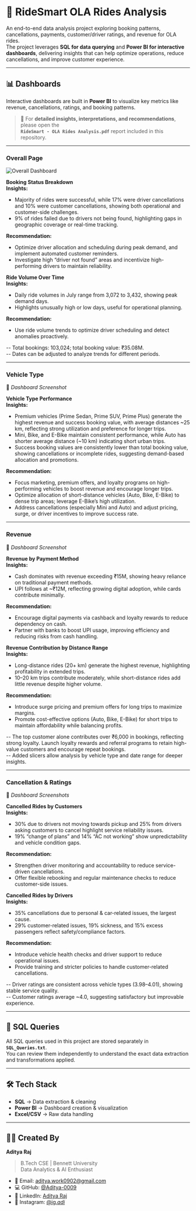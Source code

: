 # 🚖 RideSmart OLA Rides Analysis  

An end-to-end data analysis project exploring booking patterns, cancellations, payments, customer/driver ratings, and revenue for OLA rides.  
The project leverages **SQL for data querying** and **Power BI for interactive dashboards**, delivering insights that can help optimize operations, reduce cancellations, and improve customer experience.  

---

## 📊 Dashboards  
Interactive dashboards are built in **Power BI** to visualize key metrics like revenue, cancellations, ratings, and booking patterns.  

> 🔎 For **detailed insights, interpretations, and recommendations**, please open the  
**`RideSmart - OLA Rides Analysis.pdf`** report included in this repository.  

---

### Overall Page  
![Overall Dashboard]()  

**Booking Status Breakdown**  
**Insights:**  
- Majority of rides were successful, while 17% were driver cancellations and 10% were customer cancellations, showing both operational and customer-side challenges.  
- 9% of rides failed due to drivers not being found, highlighting gaps in geographic coverage or real-time tracking.  

**Recommendation:**  
- Optimize driver allocation and scheduling during peak demand, and implement automated customer reminders.  
- Investigate high “driver not found” areas and incentivize high-performing drivers to maintain reliability.  

**Ride Volume Over Time**  
**Insights:**  
- Daily ride volumes in July range from 3,072 to 3,432, showing peak demand days.  
- Highlights unusually high or low days, useful for operational planning.  

**Recommendation:**  
- Use ride volume trends to optimize driver scheduling and detect anomalies proactively.  

-- Total bookings: 103,024; total booking value: ₹35.08M.  
-- Dates can be adjusted to analyze trends for different periods.  

---

### Vehicle Type  
📸 *Dashboard Screenshot*  

**Vehicle Type Performance**  
**Insights:**  
- Premium vehicles (Prime Sedan, Prime SUV, Prime Plus) generate the highest revenue and success booking value, with average distances ~25 km, reflecting strong utilization and preference for longer trips.  
- Mini, Bike, and E-Bike maintain consistent performance, while Auto has shorter average distance (~10 km) indicating short urban trips.  
- Success booking values are consistently lower than total booking value, showing cancellations or incomplete rides, suggesting demand-based allocation and promotions.  

**Recommendation:**  
- Focus marketing, premium offers, and loyalty programs on high-performing vehicles to boost revenue and encourage longer trips.  
- Optimize allocation of short-distance vehicles (Auto, Bike, E-Bike) to dense trip areas; leverage E-Bike’s high utilization.  
- Address cancellations (especially Mini and Auto) and adjust pricing, surge, or driver incentives to improve success rate.  

---

### Revenue  
📸 *Dashboard Screenshot*  

**Revenue by Payment Method**  
**Insights:**  
- Cash dominates with revenue exceeding ₹15M, showing heavy reliance on traditional payment methods.  
- UPI follows at ~₹12M, reflecting growing digital adoption, while cards contribute minimally.  

**Recommendation:**  
- Encourage digital payments via cashback and loyalty rewards to reduce dependency on cash.  
- Partner with banks to boost UPI usage, improving efficiency and reducing risks from cash handling.  

**Revenue Contribution by Distance Range**  
**Insights:**  
- Long-distance rides (20+ km) generate the highest revenue, highlighting profitability in extended trips.  
- 10–20 km trips contribute moderately, while short-distance rides add little revenue despite higher volume.  

**Recommendation:**  
- Introduce surge pricing and premium offers for long trips to maximize margins.  
- Promote cost-effective options (Auto, Bike, E-Bike) for short trips to maintain affordability while balancing profits.  

-- The top customer alone contributes over ₹6,000 in bookings, reflecting strong loyalty. Launch loyalty rewards and referral programs to retain high-value customers and encourage repeat bookings.  
-- Added slicers allow analysis by vehicle type and date range for deeper insights.  

---

### Cancellation & Ratings  
📸 *Dashboard Screenshots*  

**Cancelled Rides by Customers**  
**Insights:**  
- 30% due to drivers not moving towards pickup and 25% from drivers asking customers to cancel highlight service reliability issues.  
- 19% “change of plans” and 14% “AC not working” show unpredictability and vehicle condition gaps.  

**Recommendation:**  
- Strengthen driver monitoring and accountability to reduce service-driven cancellations.  
- Offer flexible rebooking and regular maintenance checks to reduce customer-side issues.  

**Cancelled Rides by Drivers**  
**Insights:**  
- 35% cancellations due to personal & car-related issues, the largest cause.  
- 29% customer-related issues, 19% sickness, and 15% excess passengers reflect safety/compliance factors.  

**Recommendation:**  
- Introduce vehicle health checks and driver support to reduce operational issues.  
- Provide training and stricter policies to handle customer-related cancellations.  

-- Driver ratings are consistent across vehicle types (3.98–4.01), showing stable service quality.  
-- Customer ratings average ~4.0, suggesting satisfactory but improvable experience.  

---

## 📂 SQL Queries  
All SQL queries used in this project are stored separately in **`SQL_Queries.txt`**.  
You can review them independently to understand the exact data extraction and transformations applied.  

---

## 🛠 Tech Stack  
- **SQL** → Data extraction & cleaning  
- **Power BI** → Dashboard creation & visualization  
- **Excel/CSV** → Raw data handling  

---

## 👨‍💻 Created By  

**Aditya Raj**  
> B.Tech CSE | Bennett University  
> Data Analytics & AI Enthusiast  

- 📧 Email: [aditya.work0902@gmail.com](mailto:aditya.work0902@gmail.com)  
- 💻 GitHub: [@Aditya-0009](https://github.com/Aditya-0009)  
- 👔 LinkedIn: [Aditya Raj](https://www.linkedin.com/in/aditya-raj-0009/)  
- 📸 Instagram: [@ig._adi_](https://www.instagram.com/ig._adi_/)
